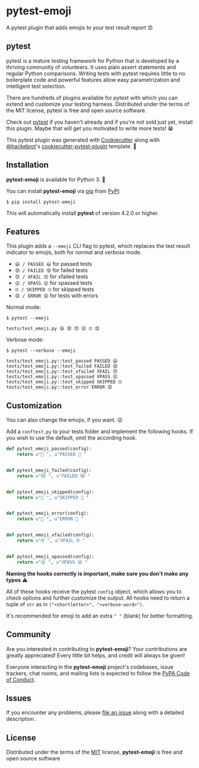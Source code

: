 # pytest-emoji

A pytest plugin that adds emojis to your test result report 😍

## pytest

pytest is a mature testing framework for Python that is developed by a
thriving community of volunteers. It uses plain assert statements and regular
Python comparisons. Writing tests with pytest requires little to no
boilerplate code and powerful features allow easy parametrization and
intelligent test selection.

There are hundreds of plugins available for pytest with which you can extend
and customize your testing harness. Distributed under the terms of the MIT
license, pytest is free and open source software.

Check out [pytest][pytest] if you haven't already and if you're not sold just
yet, install this plugin. Maybe that will get you motivated to write more
tests! 😁

This pytest plugin was generated with [Cookiecutter][cookiecutter] along with
[@hackebrot][hackebrot]'s [cookiecutter-pytest-plugin][plugin-template]
template. 🍪

[cookiecutter]: https://github.com/audreyr/cookiecutter
[hackebrot]: https://github.com/hackebrot
[pytest]: https://github.com/pytest-dev/pytest
[plugin-template]: https://github.com/pytest-dev/cookiecutter-pytest-plugin

## Installation

**pytest-emoji** is available for Python 3. 🐍

You can install **pytest-emoji** via [pip][pip] from [PyPI][PyPI]:

```text
$ pip install pytest-emoji
```

This will automatically install **pytest** of version 4.2.0 or higher.

[pip]: https://pypi.python.org/pypi/pip/
[PyPI]: https://pypi.org/project/pytest-emoji/

## Features

This plugin adds a ``--emoji`` CLI flag to pytest, which replaces the test
result indicator to emojis, both for *normal* and *verbose* mode.

- ``😃 / PASSED 😃`` for passed tests
- ``😰 / FAILED 😰`` for failed tests
- ``😞 / XFAIL 😞`` for xfailed tests
- ``😲 / XPASS 😲`` for xpassed tests
- ``🙄 / SKIPPED 🙄`` for skipped tests
- ``😡 / ERROR 😡`` for tests with errors

Normal mode:

```text
$ pytest --emoji
```

```text
tests/test_emoji.py 😃 😰 😞 😲 🙄 😡
```

Verbose mode:

```text
$ pytest --verbose --emoji
```

```text
tests/test_emoji.py::test_passed PASSED 😃
tests/test_emoji.py::test_failed FAILED 😰
tests/test_emoji.py::test_xfailed XFAIL 😞
tests/test_emoji.py::test_xpassed XPASS 😲
tests/test_emoji.py::test_skipped SKIPPED 🙄
tests/test_emoji.py::test_error ERROR 😡
```

## Customization

You can also change the emojis, if you want. 😛

Add a ``conftest.py`` to your tests folder and implement the following hooks.
If you wish to use the default, omit the according hook.

```python
def pytest_emoji_passed(config):
    return u"🍪 ", u"PASSED 🍪 "


def pytest_emoji_failed(config):
    return u"😿 ", u"FAILED 😿 "


def pytest_emoji_skipped(config):
    return u"🙈 ", u"SKIPPED 🙈 "


def pytest_emoji_error(config):
    return u"💩 ", u"ERROR 💩 "


def pytest_emoji_xfailed(config):
    return u"🤓 ", u"XFAIL 🤓 "


def pytest_emoji_xpassed(config):
    return u"😜 ", u"XPASS 😜 "
```

**Naming the hooks correctly is important, make sure you don't make any typos**
⚠️

All of these hooks receive the pytest ``config`` object, which allows you to
check options and further customize the output. All hooks need to return a
tuple of ``str`` as in ``("<shortletter>", "<verbose-word>")``.

It's recommended for emoji to add an extra ``" "`` (blank) for better formatting.

## Community

Are you interested in contributing to **pytest-emoji**? Your contributions are
greatly appreciated! Every little bit helps, and credit will always be given!

Everyone interacting in the **pytest-emoji** project's codebases, issue
trackers, chat rooms, and mailing lists is expected to follow the [PyPA Code
of Conduct][coc].


[coc]: https://www.pypa.io/en/latest/code-of-conduct/

## Issues

If you encounter any problems, please [file an issue][issues] along with a
detailed description.

[issues]: https://github.com/hackebrot/pytest-emoji/issues

## License

Distributed under the terms of the [MIT][mit] license, **pytest-emoji** is
free and open source software

[mit]: http://opensource.org/licenses/MIT

